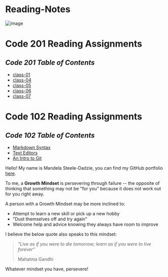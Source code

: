 # Reading-Notes

![image](https://media.istockphoto.com/vectors/watering-brain-plant-vector-id478934002?b=1&k=20&m=478934002&s=612x612&w=0&h=uDTKfKDBsbNinsbGiJ9w_ucUBYU0cUQItupuqIExCV0=)

# Code 201 Reading Assignments

## _Code 201 Table of Contents_
- [class-01](https://github.com/msteeledadzie422/Reading-Notes/blob/main/201-class-01)
- [class-04](https://github.com/msteeledadzie422/Reading-Notes/blob/main/201-reading04.md)
- [class-05](https://github.com/msteeledadzie422/Reading-Notes/blob/main/201-reading05.md)
- [class-06](https://github.com/msteeledadzie422/Reading-Notes/tree/main/201-reading06.md)
- [class-07](https://github.com/msteeledadzie422/Reading-Notes/blob/main/201-reading07.md)



# Code 102 Reading Assignments

## _Code 102 Table of Contents_
- [Markdown Syntax](https://github.com/msteeledadzie422/Reading-Notes/blob/main/MarkdownReadingNotes.md)
- [Text Editors](https://github.com/msteeledadzie422/Reading-Notes/blob/main/The%20Coders%20Computer%20Reading.md)
- [An Intro to Git](https://github.com/msteeledadzie422/Reading-Notes/blob/main/GitIntroReadingNotes.md)

Hello! My name is Mandela Steele-Dadzie, you can find my GitHub portfolio [here](https://github.com/msteeledadzie422).

To me, a **Growth Mindset** is persevering through failure -- the opposite of thinking that something may not be "for you" because it does not work out for you right away.

A person with a Growth Mindset may be more inclined to: 
  - Attempt to learn a new skill or pick up a new hobby
  - "Dust themselves off and try again"
  - Welcome help and advice knowing they always have room to improve

I believe the below quote also speaks to this mindset:

> *"Live as if you were to die tomorrow; learn as if you were to live forever"*
>
> Mahatma Gandhi

Whatever mindset you have, persevere!
